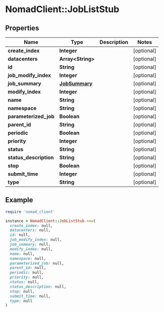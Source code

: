 # NomadClient::JobListStub

## Properties

| Name | Type | Description | Notes |
| ---- | ---- | ----------- | ----- |
| **create_index** | **Integer** |  | [optional] |
| **datacenters** | **Array&lt;String&gt;** |  | [optional] |
| **id** | **String** |  | [optional] |
| **job_modify_index** | **Integer** |  | [optional] |
| **job_summary** | [**JobSummary**](JobSummary.md) |  | [optional] |
| **modify_index** | **Integer** |  | [optional] |
| **name** | **String** |  | [optional] |
| **namespace** | **String** |  | [optional] |
| **parameterized_job** | **Boolean** |  | [optional] |
| **parent_id** | **String** |  | [optional] |
| **periodic** | **Boolean** |  | [optional] |
| **priority** | **Integer** |  | [optional] |
| **status** | **String** |  | [optional] |
| **status_description** | **String** |  | [optional] |
| **stop** | **Boolean** |  | [optional] |
| **submit_time** | **Integer** |  | [optional] |
| **type** | **String** |  | [optional] |

## Example

```ruby
require 'nomad_client'

instance = NomadClient::JobListStub.new(
  create_index: null,
  datacenters: null,
  id: null,
  job_modify_index: null,
  job_summary: null,
  modify_index: null,
  name: null,
  namespace: null,
  parameterized_job: null,
  parent_id: null,
  periodic: null,
  priority: null,
  status: null,
  status_description: null,
  stop: null,
  submit_time: null,
  type: null
)
```

